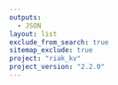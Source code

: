 ```yaml
---
outputs:
  - JSON
layout: list
exclude_from_search: true
sitemap_exclude: true
project: "riak_kv"
project_version: "2.2.0"
---
```



